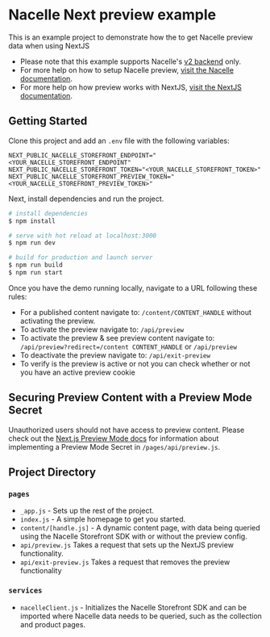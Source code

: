 # Nacelle Next preview example

This is an example project to demonstrate how the to get Nacelle preview data when using NextJS

- Please note that this example supports Nacelle's [v2 backend](https://dashboard.nacelle.com) only.
- For more help on how to setup Nacelle preview, [visit the Nacelle documentation](https://nacelle.com/docs/querying-data/preview-data?nacelle=v2).
- For more help on how preview works with NextJS, [visit the NextJS documentation](https://nextjs.org/docs/advanced-features/preview-mode).

## Getting Started

Clone this project and add an `.env` file with the following variables:

```
NEXT_PUBLIC_NACELLE_STOREFRONT_ENDPOINT="<YOUR_NACELLE_STOREFRONT_ENDPOINT"
NEXT_PUBLIC_NACELLE_STOREFRONT_TOKEN="<YOUR_NACELLE_STOREFRONT_TOKEN>"
NEXT_PUBLIC_NACELLE_STOREFRONT_PREVIEW_TOKEN="<YOUR_NACELLE_STOREFRONT_PREVIEW_TOKEN>"
```

Next, install dependencies and run the project.

```bash
# install dependencies
$ npm install

# serve with hot reload at localhost:3000
$ npm run dev

# build for production and launch server
$ npm run build
$ npm run start
```

Once you have the demo running locally, navigate to a URL following these rules:

- For a published content navigate to: `/content/CONTENT_HANDLE` without activating the preview.
- To activate the preview navigate to: `/api/preview`
- To activate the preview & see preview content navigate to: `/api/preview?redirect=/content CONTENT_HANDLE` or `/api/preview`
- To deactivate the preview navigate to: `/api/exit-preview`
- To verify is the preview is active or not you can check whether or not you have an active preview cookie

## Securing Preview Content with a Preview Mode Secret

Unauthorized users should not have access to preview content. Please check out the [Next.js Preview Mode docs](https://nextjs.org/docs/advanced-features/preview-mode#securely-accessing-it-from-your-headless-cms) for information about implementing a Preview Mode Secret in `/pages/api/preview.js`.

## Project Directory

### `pages`

- `_app.js` - Sets up the rest of the project.
- `index.js` - A simple homepage to get you started.
- `content/[handle.js]` - A dynamic content page, with data being queried using the Nacelle Storefront SDK with or without the preview config.
- `api/preview.js` Takes a request that sets up the NextJS preview functionality.
- `api/exit-preview.js` Takes a request that removes the preview functionality

### `services`

- `nacelleClient.js` - Initializes the Nacelle Storefront SDK and can be imported where Nacelle data needs to be queried, such as the collection and product pages.
